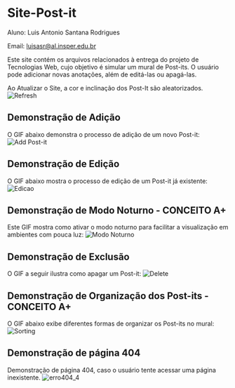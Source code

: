 # Site-Post-it
Aluno: Luis Antonio Santana Rodrigues

Email: luisasr@al.insper.edu.br

Este site contém os arquivos relacionados à entrega do projeto de Tecnologias Web, cujo objetivo é simular um mural de Post-its. O usuário pode adicionar novas anotações, além de editá-las ou apagá-las.

Ao Atualizar o Site, a cor e inclinação dos Post-It são aleatorizados.
![Refresh](https://github.com/devluisrodrigues/Site-Post-it/assets/103431660/6b33e367-0824-4b46-9064-0966db625aa2)


## Demonstração de Adição

O GIF abaixo demonstra o processo de adição de um novo Post-it:
![Add Post-it](https://github.com/devluisrodrigues/Site-Post-it/assets/103431660/5c50cf6c-ce5b-4fc0-add6-c198bc36705b)

## Demonstração de Edição

O GIF abaixo mostra o processo de edição de um Post-it já existente:
![Edicao](https://github.com/devluisrodrigues/Site-Post-it/assets/103431660/53c974a8-256b-4e53-b3ab-59feeeb84278)


## Demonstração de Modo Noturno - CONCEITO A+

Este GIF mostra como ativar o modo noturno para facilitar a visualização em ambientes com pouca luz:
![Modo Noturno](https://github.com/devluisrodrigues/Site-Post-it/assets/103431660/50af1f94-7d3a-4831-9e6a-4c20e5b3a731)

## Demonstração de Exclusão

O GIF a seguir ilustra como apagar um Post-it:
![Delete](https://github.com/devluisrodrigues/Site-Post-it/assets/103431660/41212926-8859-4d7a-b75c-fe1888b2fc11)

## Demonstração de Organização dos Post-its - CONCEITO A+

O GIF abaixo exibe diferentes formas de organizar os Post-its no mural:
![Sorting](https://github.com/devluisrodrigues/Site-Post-it/assets/103431660/597eb752-5b90-482c-bc00-d9eaa328cff8)

## Demonstração de página 404
Demonstração de página 404, caso o usuário tente acessar uma página inexistente.
![erro404_4](https://github.com/devluisrodrigues/Site-Post-it/assets/103431660/a99842f1-cf9d-4ebf-8e77-c5b6dfccc577)

